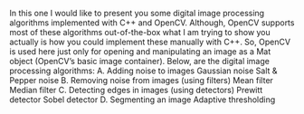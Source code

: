 In this one I would like to present you some digital image processing algorithms implemented with C++ and OpenCV.
Although, OpenCV supports most of these algorithms out-of-the-box what I am trying to show you actually is how you could implement these manually with C++. So, OpenCV is used here just only for opening and manipulating an image as a Mat object (OpenCV’s basic image container).
Below, are the digital image processing algorithms:
A. Adding noise to images
Gaussian noise
Salt & Pepper noise
B. Removing noise from images (using filters)
Mean filter
Median filter
C. Detecting edges in images (using detectors)
Prewitt detector
Sobel detector
D. Segmenting an image
Adaptive thresholding

